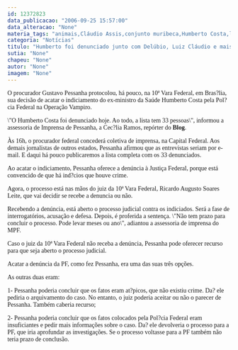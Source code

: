 ```yaml
---
id: 12372823
data_publicacao: "2006-09-25 15:57:00"
data_alteracao: "None"
materia_tags: "animais,Cláudio Assis,conjunto muribeca,Humberto Costa,luiz fuz,quatro pessoas,Witzel denunciado"
categoria: "Notícias"
titulo: "Humberto foi denunciado junto com Delúbio, Luiz Cláudio e mais 30 pessoas"
sutia: "None"
chapeu: "None"
autor: "None"
imagem: "None"
---
```

<p><P><FONT face=Verdana>O procurador Gustavo Pessanha protocolou, há pouco, na 10ª Vara Federal, em Bras?lia, sua decisão de acatar o indiciamento do ex-ministro da Saúde Humberto Costa pela Pol?cia Federal na Operação Vampiro.</FONT></P></p>
<p><P><FONT face=Verdana>\"O Humberto Costa foi denunciado hoje. Ao todo, a lista tem 33 pessoas\", informou a assessoria de Imprensa de Pessanha, a Cec?lia Ramos, repórter do <STRONG>Blog</STRONG>. </FONT></P></p>
<p><P><FONT face=Verdana>Às 16h, o procurador federal concederá coletiva de imprensa, na Capital Federal. Aos demais jornalistas de outros estados, Pessanha afirmou que as entrevistas seriam por e-mail. E daqui há pouco publicaremos a lista completa com os 33 denunciados.</FONT></P></p>
<p><P><FONT face=Verdana>Ao acatar o indiciamento, Pessanha oferece a denúncia à Justiça Federal, porque está convencido de que há ind?cios que houve crime. </FONT></P></p>
<p><P><FONT face=Verdana>Agora, o processo está nas mãos do juiz da 10ª Vara Federal, Ricardo Augusto Soares Leite, que vai decidir se recebe a denuncia ou não.</FONT></P></p>
<p><P><FONT face=Verdana>Recebendo a denúncia, está aberto o processo judicial contra os indiciados. Será a fase de interrogatórios, acusação e defesa. Depois, é proferida a sentença. \"Não tem prazo para concluir o processo. Pode levar meses ou ano\", adiantou a assessoria de imprensa do MPF. </FONT></P></p>
<p><P><FONT face=Verdana>Caso o juiz da 10ª Vara Federal não receba a denúncia, Pessanha pode oferecer recurso para que seja aberto o processo judicial. </FONT></P></p>
<p><P><FONT face=Verdana>Acatar a denúncia da PF, como fez Pessanha, era uma das suas três opções. </FONT></P></p>
<p><P><FONT face=Verdana>As outras duas eram: </FONT></P></p>
<p><P><FONT face=Verdana>1- Pessanha poderia concluir que os fatos eram at?picos, que não existiu crime. Da? ele pediria o arquivamento do caso. No entanto, o juiz poderia aceitar ou não o parecer de Pessanha. Também caberia recurso;</FONT></P></p>
<p><P><FONT face=Verdana>2- Pessanha poderia concluir que os fatos colocados pela Pol?cia Federal eram insuficiantes e pedir mais informações sobre o caso. Da? ele devolveria o processo para a PF, que iria aprofundar as investigações. Se o processo voltasse para a PF também não teria prazo de conclusão.</FONT></P> </p>

